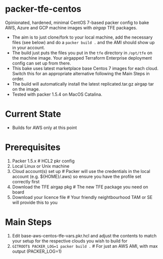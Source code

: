 # packer-tfe-centos
Opinionated, hardened, minimal CentOS 7-based packer config to bake AWS, Azure and GCP machine images with _airgap_ TFE packages.  

* The aim is to just clone/fork to your local machine, add the necessary files (see below) and do a `packer build .` and the AMI should show up in your account.
* The build just puts the files you put in the `tfe` directory in `/opt/tfe` on the machine image.  Your airgapped Terraform Enterprise deployment config can set up from there.
* This bake uses latest marketplace base Centos 7 images for each cloud.  Switch this for an appropriate alternative following the Main Steps in order.
* The build will automatically install the latest replicated.tar.gz airgap tar on the image.
* Tested with packer 1.5.4 on MacOS Catalina.

# Current State
* Builds for AWS only at this point

# Prerequisites
1. Packer 1.5.x                   # HCL2 pkr config
1. Local Linux or Unix machine
1. Cloud account(s) set up        # Packer will use the credentials in the local account (e.g. ${HOME}/.aws) so ensure you have the profile set correctly first
1. Download the TFE airgap pkg    # The new TFE package you need on board
1. Download your licence file     # Your friendly neightbourhood TAM or SE will provide this to you

# Main Steps
1. Edit base-aws-centos-tfe-vars.pkr.hcl and adjust the contents to match your setup for the respective clouds you wish to build for
2. `GITROOT$ PACKER_LOG=1 packer build .`     # For just an AWS AMI, with max output (PACKER_LOG=1)

